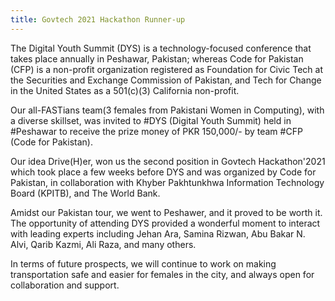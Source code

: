 ```yaml
---
title: Govtech 2021 Hackathon Runner-up
---
```


The Digital Youth Summit (DYS) is a technology-focused conference that takes place annually in Peshawar, Pakistan; whereas Code for Pakistan (CFP) is a non-profit organization registered as Foundation for Civic Tech at the Securities and Exchange Commission of Pakistan, and Tech for Change in the United States as a 501(c)(3) California non-profit.

Our all-FASTians team(3 females from Pakistani Women in Computing), with a diverse skillset, was invited to #DYS (Digital Youth Summit) held in #Peshawar to receive the prize money of PKR 150,000/- by team #CFP (Code for Pakistan).

Our idea Drive(H)er, won us the second position in Govtech Hackathon'2021 which took place a few weeks before DYS and was organized by Code for Pakistan, in collaboration with Khyber Pakhtunkhwa Information Technology Board (KPITB), and The World Bank.

Amidst our Pakistan tour, we went to Peshawer, and it proved to be worth it. The opportunity of attending DYS provided a wonderful moment to interact with leading experts including Jehan Ara, Samina Rizwan, Abu Bakar N. Alvi, Qarib Kazmi, Ali Raza, and many others.

In terms of future prospects, we will continue to work on making transportation safe and easier for females in the city, and always open for collaboration and support.
